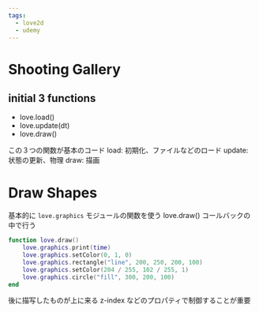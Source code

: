 ```yaml
---
tags:
  - love2d
  - udemy
---
```


# Shooting Gallery

## initial 3 functions

- love.load()
- love.update(dt)
- love.draw()

この３つの関数が基本のコード
load: 初期化、ファイルなどのロード
update: 状態の更新、物理
draw: 描画

# Draw Shapes

基本的に `love.graphics` モジュールの関数を使う
love.draw() コールバックの中で行う

```lua
function love.draw()
    love.graphics.print(time)
    love.graphics.setColor(0, 1, 0)
    love.graphics.rectangle("line", 200, 250, 200, 100)
    love.graphics.setColor(204 / 255, 102 / 255, 1)
    love.graphics.circle("fill", 300, 200, 100)
end
```
後に描写したものが上に来る
z-index などのプロパティで制御することが重要
